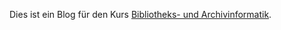 Dies ist ein Blog für den Kurs [Bibliotheks- und Archivinformatik](https://github.com/felixlohmeier/bibliotheks-und-archivinformatik).
